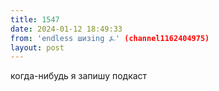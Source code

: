 ```yaml
---
title: 1547
date: 2024-01-12 18:49:33
from: 'endless шизing ⍼' (channel1162404975)
layout: post
---
```


когда-нибудь я запишу подкаст
